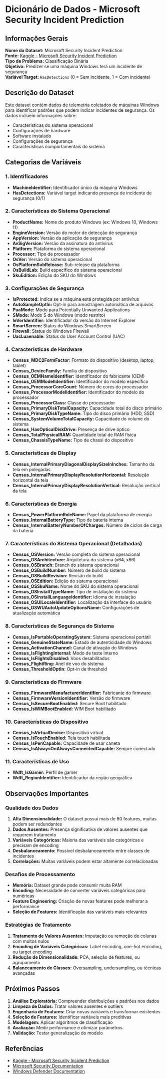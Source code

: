 # Dicionário de Dados - Microsoft Security Incident Prediction

## Informações Gerais

**Nome do Dataset:** Microsoft Security Incident Prediction  
**Fonte:** [Kaggle - Microsoft Security Incident Prediction](https://www.kaggle.com/datasets/Microsoft/microsoft-security-incident-prediction/data?select=GUIDE_Train.csv)  
**Tipo de Problema:** Classificação Binária  
**Objetivo:** Predizer se uma máquina Windows terá um incidente de segurança  
**Variável Target:** `HasDetections` (0 = Sem incidente, 1 = Com incidente)  

## Descrição do Dataset

Este dataset contém dados de telemetria coletados de máquinas Windows para identificar padrões que podem indicar incidentes de segurança. Os dados incluem informações sobre:

- Características do sistema operacional
- Configurações de hardware
- Software instalado
- Configurações de segurança
- Características comportamentais do sistema

## Categorias de Variáveis

### 1. Identificadores
- **MachineIdentifier:** Identificador único da máquina Windows
- **HasDetections:** Variável target indicando presença de incidente de segurança (0/1)

### 2. Características do Sistema Operacional
- **ProductName:** Nome do produto Windows (ex: Windows 10, Windows 11)
- **EngineVersion:** Versão do motor de detecção de segurança
- **AppVersion:** Versão da aplicação de segurança
- **AvSigVersion:** Versão da assinatura do antivírus
- **Platform:** Plataforma do sistema operacional
- **Processor:** Tipo de processador
- **OsVer:** Versão do sistema operacional
- **OsPlatformSubRelease:** Sub-release da plataforma
- **OsBuildLab:** Build específico do sistema operacional
- **SkuEdition:** Edição do SKU do Windows

### 3. Configurações de Segurança
- **IsProtected:** Indica se a máquina está protegida por antivírus
- **AutoSampleOptIn:** Opt-in para amostragem automática de arquivos
- **PuaMode:** Modo para Potentially Unwanted Applications
- **SMode:** Modo S do Windows (modo restrito)
- **IeVerIdentifier:** Identificador da versão do Internet Explorer
- **SmartScreen:** Status do Windows SmartScreen
- **Firewall:** Status do Windows Firewall
- **UacLuaenable:** Status do User Account Control (UAC)

### 4. Características de Hardware
- **Census_MDC2FormFactor:** Formato do dispositivo (desktop, laptop, tablet)
- **Census_DeviceFamily:** Família do dispositivo
- **Census_OEMNameIdentifier:** Identificador do fabricante (OEM)
- **Census_OEMModelIdentifier:** Identificador do modelo específico
- **Census_ProcessorCoreCount:** Número de cores do processador
- **Census_ProcessorModelIdentifier:** Identificador do modelo do processador
- **Census_ProcessorClass:** Classe do processador
- **Census_PrimaryDiskTotalCapacity:** Capacidade total do disco primário
- **Census_PrimaryDiskTypeName:** Tipo do disco primário (HDD, SSD)
- **Census_SystemVolumeTotalCapacity:** Capacidade do volume do sistema
- **Census_HasOpticalDiskDrive:** Presença de drive óptico
- **Census_TotalPhysicalRAM:** Quantidade total de RAM física
- **Census_ChassisTypeName:** Tipo de chassi do dispositivo

### 5. Características de Display
- **Census_InternalPrimaryDiagonalDisplaySizeInInches:** Tamanho da tela em polegadas
- **Census_InternalPrimaryDisplayResolutionHorizontal:** Resolução horizontal da tela
- **Census_InternalPrimaryDisplayResolutionVertical:** Resolução vertical da tela

### 6. Características de Energia
- **Census_PowerPlatformRoleName:** Papel da plataforma de energia
- **Census_InternalBatteryType:** Tipo de bateria interna
- **Census_InternalBatteryNumberOfCharges:** Número de ciclos de carga da bateria

### 7. Características do Sistema Operacional (Detalhadas)
- **Census_OSVersion:** Versão completa do sistema operacional
- **Census_OSArchitecture:** Arquitetura do sistema (x64, x86)
- **Census_OSBranch:** Branch do sistema operacional
- **Census_OSBuildNumber:** Número de build do sistema
- **Census_OSBuildRevision:** Revisão do build
- **Census_OSEdition:** Edição do sistema operacional
- **Census_OSSkuName:** Nome do SKU do sistema operacional
- **Census_OSInstallTypeName:** Tipo de instalação do sistema
- **Census_OSInstallLanguageIdentifier:** Idioma de instalação
- **Census_OSUILocaleIdentifier:** Localização da interface do usuário
- **Census_OSWUAutoUpdateOptionsName:** Configurações de atualização automática

### 8. Características de Segurança do Sistema
- **Census_IsPortableOperatingSystem:** Sistema operacional portátil
- **Census_GenuineStateName:** Estado de autenticidade do Windows
- **Census_ActivationChannel:** Canal de ativação do Windows
- **Census_IsFlightingInternal:** Modo de teste interno
- **Census_IsFlightsDisabled:** Voos desabilitados
- **Census_FlightRing:** Anel de voo do sistema
- **Census_ThresholdOptIn:** Opt-in de threshold

### 9. Características do Firmware
- **Census_FirmwareManufacturerIdentifier:** Fabricante do firmware
- **Census_FirmwareVersionIdentifier:** Versão do firmware
- **Census_IsSecureBootEnabled:** Secure Boot habilitado
- **Census_IsWIMBootEnabled:** WIM Boot habilitado

### 10. Características do Dispositivo
- **Census_IsVirtualDevice:** Dispositivo virtual
- **Census_IsTouchEnabled:** Tela touch habilitada
- **Census_IsPenCapable:** Capacidade de usar caneta
- **Census_IsAlwaysOnAlwaysConnectedCapable:** Sempre conectado

### 11. Características de Uso
- **Wdft_IsGamer:** Perfil de gamer
- **Wdft_RegionIdentifier:** Identificador da região geográfica

## Observações Importantes

### Qualidade dos Dados
1. **Alta Dimensionalidade:** O dataset possui mais de 80 features, muitas podem ser redundantes
2. **Dados Ausentes:** Presença significativa de valores ausentes que requerem tratamento
3. **Variáveis Categóricas:** Maioria das variáveis são categóricas e precisam de encoding
4. **Desbalanceamento:** Possível desbalanceamento entre classes de incidentes
5. **Correlações:** Muitas variáveis podem estar altamente correlacionadas

### Desafios de Processamento
- **Memória:** Dataset grande pode consumir muita RAM
- **Encoding:** Necessidade de converter variáveis categóricas para numéricas
- **Feature Engineering:** Criação de novas features pode melhorar a performance
- **Seleção de Features:** Identificação das variáveis mais relevantes

### Estratégias de Tratamento
1. **Tratamento de Valores Ausentes:** Imputação ou remoção de colunas com muitos nulos
2. **Encoding de Variáveis Categóricas:** Label encoding, one-hot encoding, ou target encoding
3. **Redução de Dimensionalidade:** PCA, seleção de features, ou agrupamento
4. **Balanceamento de Classes:** Oversampling, undersampling, ou técnicas avançadas

## Próximos Passos

1. **Análise Exploratória:** Compreender distribuições e padrões nos dados
2. **Limpeza de Dados:** Tratar valores ausentes e outliers
3. **Engenharia de Features:** Criar novas variáveis e transformar existentes
4. **Seleção de Features:** Identificar variáveis mais preditivas
5. **Modelagem:** Aplicar algoritmos de classificação
6. **Avaliação:** Medir performance e otimizar parâmetros
7. **Validação:** Testar generalização do modelo

## Referências

- [Kaggle - Microsoft Security Incident Prediction](https://www.kaggle.com/datasets/Microsoft/microsoft-security-incident-prediction)
- [Microsoft Security Documentation](https://docs.microsoft.com/en-us/windows/security/)
- [Windows Defender Documentation](https://docs.microsoft.com/en-us/windows/security/threat-protection/)
